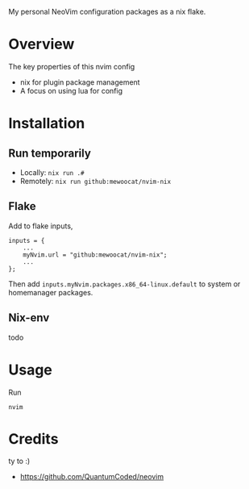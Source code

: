 My personal NeoVim configuration packages as a nix flake.

# Overview
The key properties of this nvim config
- nix for plugin package management
- A focus on using lua for config

# Installation
## Run temporarily
- Locally:   `nix run .#`
- Remotely:  `nix run github:mewoocat/nvim-nix`

## Flake
Add to flake inputs,
```
inputs = {
    ...
    myNvim.url = "github:mewoocat/nvim-nix";
    ...
};
```
Then add `inputs.myNvim.packages.x86_64-linux.default` to system or homemanager packages.

## Nix-env
todo

# Usage
Run
```
nvim
```


# Credits
ty to :)
- https://github.com/QuantumCoded/neovim
